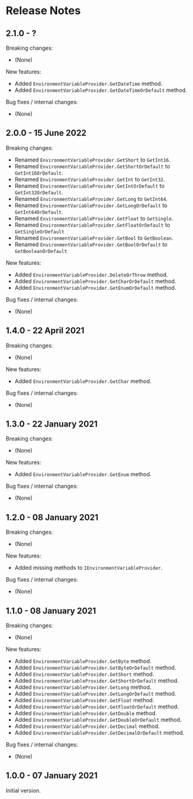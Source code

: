 # Release Notes

## 2.1.0 - ?

Breaking changes:
- (None)

New features:
- Added `EnvironmentVariableProvider.GetDateTime` method.
- Added `EnvironmentVariableProvider.GetDateTimeOrDefault` method.

Bug fixes / internal changes:
- (None)

## 2.0.0 - 15 June 2022

Breaking changes:
- Renamed `EnvironmentVariableProvider.GetShort` to `GetInt16`.
- Renamed `EnvironmentVariableProvider.GetShortOrDefault` to `GetInt16OrDefault`.
- Renamed `EnvironmentVariableProvider.GetInt` to `GetInt32`.
- Renamed `EnvironmentVariableProvider.GetIntOrDefault` to `GetInt32OrDefault`.
- Renamed `EnvironmentVariableProvider.GetLong` to `GetInt64`.
- Renamed `EnvironmentVariableProvider.GetLongOrDefault` to `GetInt64OrDefault`.
- Renamed `EnvironmentVariableProvider.GetFloat` to `GetSingle`.
- Renamed `EnvironmentVariableProvider.GetFloatOrDefault` to `GetSingleOrDefault`
- Renamed `EnvironmentVariableProvider.GetBool` to `GetBoolean`.
- Renamed `EnvironmentVariableProvider.GetBoolOrDefault` to `GetBooleanOrDefault`

New features:
- Added `EnvironmentVariableProvider.DeleteOrThrow` method.
- Added `EnvironmentVariableProvider.GetCharOrDefault` method.
- Added `EnvironmentVariableProvider.GetEnumOrDefault` method.

Bug fixes / internal changes:
- (None)

## 1.4.0 - 22 April 2021

Breaking changes:
- (None)

New features:
- Added `EnvironmentVariableProvider.GetChar` method.

Bug fixes / internal changes:
- (None)

## 1.3.0 - 22 January 2021

Breaking changes:
- (None)

New features:
- Added `EnvironmentVariableProvider.GetEnum` method.

Bug fixes / internal changes:
- (None)

## 1.2.0 - 08 January 2021

Breaking changes:
- (None)

New features:
- Added missing methods to `IEnvironmentVariableProvider`.

Bug fixes / internal changes:
- (None)

## 1.1.0 - 08 January 2021

Breaking changes:
- (None)

New features:
- Added `EnvironmentVariableProvider.GetByte` method.
- Added `EnvironmentVariableProvider.GetByteOrDefault` method.
- Added `EnvironmentVariableProvider.GetShort` method.
- Added `EnvironmentVariableProvider.GetShortOrDefault` method.
- Added `EnvironmentVariableProvider.GetLong` method.
- Added `EnvironmentVariableProvider.GetLongOrDefault` method.
- Added `EnvironmentVariableProvider.GetFloat` method.
- Added `EnvironmentVariableProvider.GetFloatOrDefault` method.
- Added `EnvironmentVariableProvider.GetDouble` method.
- Added `EnvironmentVariableProvider.GetDoubleOrDefault` method.
- Added `EnvironmentVariableProvider.GetDecimal` method.
- Added `EnvironmentVariableProvider.GetDecimalOrDefault` method.

Bug fixes / internal changes:
- (None)

## 1.0.0 - 07 January 2021

Initial version.
